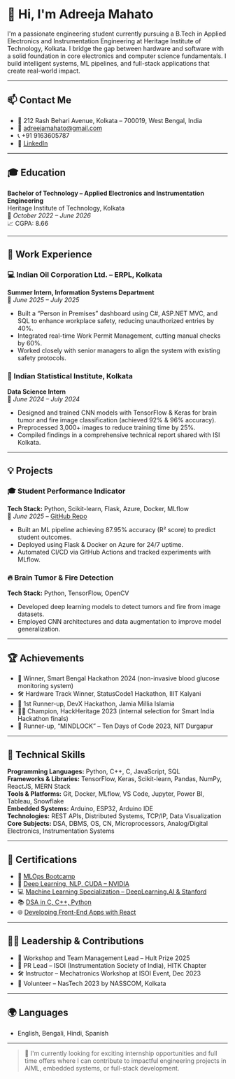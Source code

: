 # 👋 Hi, I'm Adreeja Mahato

I'm a passionate engineering student currently pursuing a B.Tech in Applied Electronics and Instrumentation Engineering at Heritage Institute of Technology, Kolkata. I bridge the gap between hardware and software with a solid foundation in core electronics and computer science fundamentals. I build intelligent systems, ML pipelines, and full-stack applications that create real-world impact.

---

## 📫 Contact Me

- 📍 212 Rash Behari Avenue, Kolkata – 700019, West Bengal, India  
- 📧 adreejamahato@gmail.com  
- 📞 +91 9163605787  
- 🔗 [LinkedIn](https://www.linkedin.com/in/adreeja-mahato-84a000226/)  

---

## 🎓 Education

**Bachelor of Technology – Applied Electronics and Instrumentation Engineering**  
Heritage Institute of Technology, Kolkata  
📅 *October 2022 – June 2026*  
📈 CGPA: 8.66

---

## 💼 Work Experience

### 💻 Indian Oil Corporation Ltd. – ERPL, Kolkata  
**Summer Intern, Information Systems Department**  
📅 *June 2025 – July 2025*  
- Built a “Person in Premises” dashboard using C#, ASP.NET MVC, and SQL to enhance workplace safety, reducing unauthorized entries by 40%.  
- Integrated real-time Work Permit Management, cutting manual checks by 60%.  
- Worked closely with senior managers to align the system with existing safety protocols.

### 🧠 Indian Statistical Institute, Kolkata  
**Data Science Intern**  
📅 *June 2024 – July 2024*  
- Designed and trained CNN models with TensorFlow & Keras for brain tumor and fire image classification (achieved 92% & 96% accuracy).  
- Preprocessed 3,000+ images to reduce training time by 25%.  
- Compiled findings in a comprehensive technical report shared with ISI Kolkata.

---

## 💡 Projects

### 🎓 Student Performance Indicator  
**Tech Stack:** Python, Scikit-learn, Flask, Azure, Docker, MLflow  
📅 *June 2025* – [GitHub Repo](#)  
- Built an ML pipeline achieving 87.95% accuracy (R² score) to predict student outcomes.  
- Deployed using Flask & Docker on Azure for 24/7 uptime.  
- Automated CI/CD via GitHub Actions and tracked experiments with MLflow.

### 🔥 Brain Tumor & Fire Detection  
**Tech Stack:** Python, TensorFlow, OpenCV  
- Developed deep learning models to detect tumors and fire from image datasets.  
- Employed CNN architectures and data augmentation to improve model generalization.

---

## 🏆 Achievements

- 🥇 Winner, Smart Bengal Hackathon 2024 (non-invasive blood glucose monitoring system)  
- 🛠️ Hardware Track Winner, StatusCode1 Hackathon, IIIT Kalyani  
- 🥈 1st Runner-up, DevX Hackathon, Jamia Millia Islamia  
- 👩‍💻 Champion, HackHeritage 2023 (internal selection for Smart India Hackathon finals)  
- 🧠 Runner-up, “MINDLOCK” – Ten Days of Code 2023, NIT Durgapur

---

## 🧰 Technical Skills

**Programming Languages:** Python, C++, C, JavaScript, SQL  
**Frameworks & Libraries:** TensorFlow, Keras, Scikit-learn, Pandas, NumPy, ReactJS, MERN Stack  
**Tools & Platforms:** Git, Docker, MLflow, VS Code, Jupyter, Power BI, Tableau, Snowflake  
**Embedded Systems:** Arduino, ESP32, Arduino IDE  
**Technologies:** REST APIs, Distributed Systems, TCP/IP, Data Visualization  
**Core Subjects:** DSA, DBMS, OS, CN, Microprocessors, Analog/Digital Electronics, Instrumentation Systems

---

## 📜 Certifications

- 🧪 [MLOps Bootcamp](#)  
- 🧠 [Deep Learning, NLP, CUDA – NVIDIA](#)  
- 💻 [Machine Learning Specialization – DeepLearning.AI & Stanford](#)  
- 📚 [DSA in C, C++, Python](#)  
- 🌐 [Developing Front-End Apps with React](#)

---

## 👩‍🔧 Leadership & Contributions

- 🎤 Workshop and Team Management Lead – Hult Prize 2025  
- 📢 PR Lead – ISOI (Instrumentation Society of India), HITK Chapter  
- 🛠️ Instructor – Mechatronics Workshop at ISOI Event, Dec 2023  
- 🎪 Volunteer – NasTech 2023 by NASSCOM, Kolkata  

---

## 🌍 Languages

- English, Bengali, Hindi, Spanish

---

> 🔭 I'm currently looking for exciting internship opportunities and full time offers where I can contribute to impactful engineering projects in AIML, embedded systems, or full-stack development.
